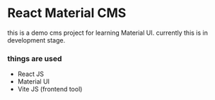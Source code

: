 # React Material CMS

this is a demo cms project for learning Material UI. currently this is in development stage.

### things are used

- React JS
- Material UI
- Vite JS (frontend tool)
